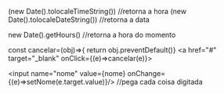 (new Date().tolocaleTimeString()) //retorna a hora
(new Date().tolocaleDateString()) //retorna a data

new Date().getHours() //retorna a hora do momento

const cancelar=(obj)=>{
return obj.preventDefault()}
<a href="#" target="_blank" onClick={(e)=>cancelar(e)}></a>

<input name="nome" value={nome} onChange={(e)=>setNome(e.target.value)}/> //pega cada coisa digitada

